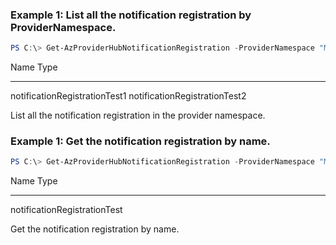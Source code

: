 ### Example 1: List all the notification registration by ProviderNamespace.
```powershell
PS C:\> Get-AzProviderHubNotificationRegistration -ProviderNamespace "Microsoft.Contoso"
```

Name                              Type
----                              ----
notificationRegistrationTest1
notificationRegistrationTest2

List all the notification registration in the provider namespace.

### Example 1: Get the notification registration by name.
```powershell
PS C:\> Get-AzProviderHubNotificationRegistration -ProviderNamespace "Microsoft.Contoso" -Name "notificationRegistrationTest"
```

Name                              Type
----                              ----
notificationRegistrationTest

Get the notification registration by name.
